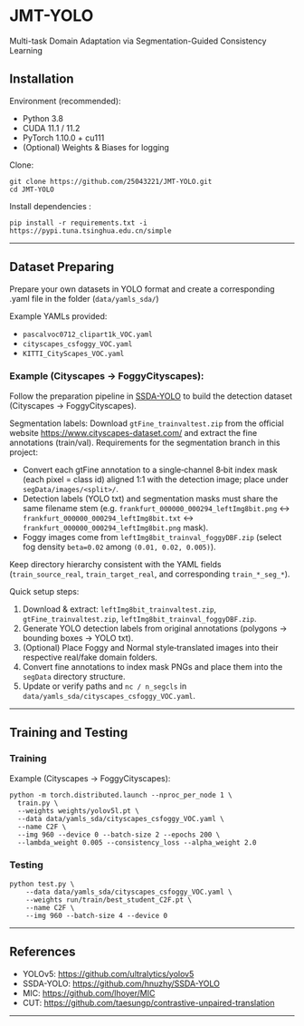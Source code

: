 # JMT-YOLO

Multi-task Domain Adaptation via Segmentation-Guided Consistency Learning

## Installation

Environment (recommended):
* Python 3.8
* CUDA 11.1 / 11.2
* PyTorch 1.10.0 + cu111
* (Optional) Weights & Biases for logging

Clone:
```
git clone https://github.com/25043221/JMT-YOLO.git
cd JMT-YOLO
```

Install dependencies :
```
pip install -r requirements.txt -i https://pypi.tuna.tsinghua.edu.cn/simple
```
---

## Dataset Preparing

Prepare your own datasets in YOLO format and create a corresponding .yaml file in the folder (`data/yamls_sda/`)

Example YAMLs provided:
* `pascalvoc0712_clipart1k_VOC.yaml`
* `cityscapes_csfoggy_VOC.yaml`
* `KITTI_CityScapes_VOC.yaml`

### Example (Cityscapes → FoggyCityscapes):
Follow the preparation pipeline in [SSDA-YOLO](https://github.com/hnuzhy/SSDA-YOLO) to build the detection dataset (Cityscapes → FoggyCityscapes).

Segmentation labels: Download `gtFine_trainvaltest.zip` from the official website https://www.cityscapes-dataset.com/ and extract the fine annotations (train/val). Requirements for the segmentation branch in this project:
* Convert each gtFine annotation to a single‑channel 8‑bit index mask (each pixel = class id) aligned 1:1 with the detection image; place under `segData/images/<split>/`.
* Detection labels (YOLO txt) and segmentation masks must share the same filename stem (e.g. `frankfurt_000000_000294_leftImg8bit.png` ↔ `frankfurt_000000_000294_leftImg8bit.txt` ↔ `frankfurt_000000_000294_leftImg8bit.png` mask).
* Foggy images come from `leftImg8bit_trainval_foggyDBF.zip` (select fog density `beta=0.02` among `(0.01, 0.02, 0.005)`).

Keep directory hierarchy consistent with the YAML fields (`train_source_real`, `train_target_real`, and corresponding `train_*_seg_*`).

Quick setup steps:
1. Download & extract: `leftImg8bit_trainvaltest.zip`, `gtFine_trainvaltest.zip`, `leftImg8bit_trainval_foggyDBF.zip`.
2. Generate YOLO detection labels from original annotations (polygons → bounding boxes → YOLO txt).
3. (Optional) Place Foggy and Normal style‑translated images into their respective real/fake domain folders.
4. Convert fine annotations to index mask PNGs and place them into the `segData` directory structure.
5. Update or verify paths and `nc / n_segcls` in `data/yamls_sda/cityscapes_csfoggy_VOC.yaml`.

---



## Training and Testing

### Training

Example (Cityscapes → FoggyCityscapes):
```
python -m torch.distributed.launch --nproc_per_node 1 \
  train.py \
  --weights weights/yolov5l.pt \
  --data data/yamls_sda/cityscapes_csfoggy_VOC.yaml \
  --name C2F \
  --img 960 --device 0 --batch-size 2 --epochs 200 \
  --lambda_weight 0.005 --consistency_loss --alpha_weight 2.0
```


### Testing

```
python test.py \
    --data data/yamls_sda/cityscapes_csfoggy_VOC.yaml \
    --weights run/train/best_student_C2F.pt \
    --name C2F \
    --img 960 --batch-size 4 --device 0
```
---


## References
* YOLOv5: https://github.com/ultralytics/yolov5
* SSDA-YOLO: https://github.com/hnuzhy/SSDA-YOLO
* MIC: https://github.com/lhoyer/MIC
* CUT: https://github.com/taesungp/contrastive-unpaired-translation

---

